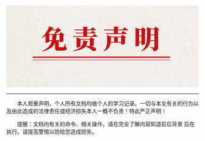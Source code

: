 ![免责声明](./README-pic/免责声明.jpg)



----

&emsp;&emsp;本人郑重声明，个人所有文档均做个人的学习记录。一切与本文有关的行为以及由此造成的法律责任或经济损失本人一概不负责！特此严正声明！



&emsp;&emsp;提醒：文档内有关的命令、相关操作，请在完全了解内容知道前后背景 后在执行。请提高警惕以防给您造成损失。



